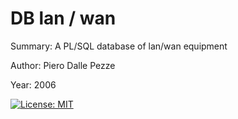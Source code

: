 # DB lan / wan

Summary: A PL/SQL database of lan/wan equipment

Author: Piero Dalle Pezze

Year: 2006

[![License: MIT](https://img.shields.io/badge/License-MIT-yellow.svg)](https://opensource.org/licenses/MIT)
